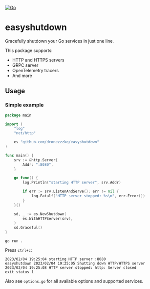 [![Go](https://github.com/dronezzzko/easyshutdown/actions/workflows/linters.yml/badge.svg)](https://github.com/dronezzzko/easyshutdown/actions/workflows/linters.yml)

# easyshutdown
Gracefully shutdown your Go services in just one line. 

This package supports: 
- HTTP and HTTPS servers
- GRPC server
- OpenTelemetry tracers
- And more

## Usage
### Simple example
```go
package main

import (
	"log"
	"net/http"

	es "github.com/dronezzzko/easyshutdown"
)

func main() {
	srv := &http.Server{
		Addr: ":8080",
	}

	go func() {
		log.Println("starting HTTP server", srv.Addr)

		if err := srv.ListenAndServe(); err != nil {
			log.Fatalf("HTTP server stopped: %s\n", err.Error())
		}
	}()

	sd, _ := es.NewShutdown(
		es.WithHTTPServer(srv),
	)
	sd.Graceful()
}
```

```terminal
go run .
```

Press ``ctrl+c``:
```
2023/02/04 19:25:04 starting HTTP server :8080
easyshutdown 2023/02/04 19:25:05 Shutting down HTTP/HTTPS server
2023/02/04 19:25:08 HTTP server stopped: http: Server closed
exit status 1
```

Also see ``options.go`` for all available options and supported services.